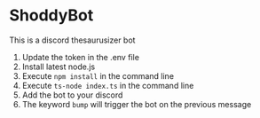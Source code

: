 # ShoddyBot
This is a discord thesaurusizer bot

1. Update the token in the .env file
2. Install latest node.js
3. Execute `npm install` in the command line
4. Execute `ts-node index.ts` in the command line
5. Add the bot to your discord
6. The keyword `bump` will trigger the bot on the previous message